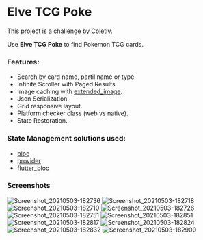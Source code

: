 
# Elve TCG Poke

This project is a challenge by [Coletiv](https://coletiv.com/).

Use **Elve TCG Poke** to find Pokemon TCG cards.

### Features:
- Search by card name, partil name or type.
- Infinite Scroller with Paged Results.
- Image caching with [extended_image](https://pub.dev/packages/extended_image).
- Json Serialization.
- Grid responsive layout.
- Platform checker class (web vs native).
- State Restoration.

### State Management solutions used:
- [bloc](https://pub.dev/packages/bloc)
- [provider](https://pub.dev/packages/provider)
- [flutter_bloc](https://pub.dev/packages/flutter_bloc)


### Screenshots

![Screenshot_20210503-182736](https://user-images.githubusercontent.com/25188825/116910996-39a50d00-ac3e-11eb-952a-8d8561747ad8.png)
![Screenshot_20210503-182718](https://user-images.githubusercontent.com/25188825/116910992-390c7680-ac3e-11eb-83c0-bb13d8b0094f.png)
![Screenshot_20210503-182710](https://user-images.githubusercontent.com/25188825/116910989-3873e000-ac3e-11eb-9819-89dada1b8eff.png)
![Screenshot_20210503-182726](https://user-images.githubusercontent.com/25188825/116910994-39a50d00-ac3e-11eb-8984-46f78e09eb2b.png)
![Screenshot_20210503-182751](https://user-images.githubusercontent.com/25188825/116910973-36118600-ac3e-11eb-9d6b-dbfe57dd0623.png)
![Screenshot_20210503-182851](https://user-images.githubusercontent.com/25188825/116910985-37db4980-ac3e-11eb-894f-36099696174b.png)
![Screenshot_20210503-182817](https://user-images.githubusercontent.com/25188825/116910977-3742b300-ac3e-11eb-85bf-dc791fcf2e57.png)
![Screenshot_20210503-182824](https://user-images.githubusercontent.com/25188825/116910981-3742b300-ac3e-11eb-9015-62b4cb421d28.png)
![Screenshot_20210503-182832](https://user-images.githubusercontent.com/25188825/116910982-37db4980-ac3e-11eb-912f-ad8be409ab1a.png)
![Screenshot_20210503-182900](https://user-images.githubusercontent.com/25188825/116910987-3873e000-ac3e-11eb-9545-5cd608211f8b.png)






